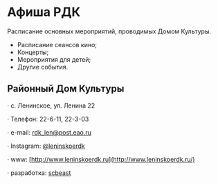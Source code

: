 # Афиша РДК

Расписание основных мероприятий, проводимых Домом Культуры.

- Расписание сеансов кино;
- Концерты;
- Мероприятия для детей;
- Другие события.

## Районный Дом Культуры

· с. Ленинское, ул. Ленина 22

· Телефон: 22-6-11, 22-3-03

· e-mail: [rdk_len@post.eao.ru](mailto:rdk_len@post.eao.ru)

· Instagram: [@leninskoerdk](https://www.instagram.com/leninskoerdk/)

· www: [http://www.leninskoerdk.ru](http://www.leninskoerdk.ru/)

· разработка: [scbeast](mailto:scbeast555655@gmail.com)
